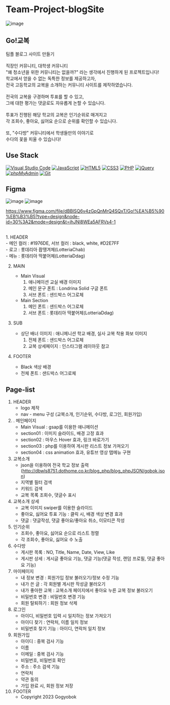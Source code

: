 # Team-Project-blogSite
![image](https://github.com/uUZINN/Team-blogSite/assets/89904583/56e47354-7e0d-4df4-a87d-9c444f9c7dff)

## Go!교복
팀플 블로그 사이트 만들기<br>
<br>
직장인 커뮤니티, 대학생 커뮤니티 <br>
"왜 청소년을 위한 커뮤니티는 없을까?" 라는 생각에서 진행하게 된 프로젝트입니다!<br>
학교에서 얻을 수 없는 독특한 정보를 제공하고자,<br>
전국 고등학교의 교복을 소개하는 커뮤니티 사이트를 제작하였습니다.<br>
<br>
전국의 교복을 구경하며 투표를 할 수 있고,<br>
그에 대한 평가는 댓글로도 자유롭게 논할 수 있습니다.<br>
<br>
투표가 진행된 해당 학교의 교복은 인기순위로 매겨지고<br>
각 조회수, 좋아요, 싫어요 순으로 순위를 확인할 수 있습니다.<br>
<br>
또, "수다방" 커뮤니티에서 학생들만의 이야기로<br>
수다의 꽃을 피울 수 있습니다!

## Use Stack
  <a href="#"><img alt="Visual Studio Code" src="https://img.shields.io/badge/Visual Studio Code-007ACC?logo=Visual Studio Code&logoColor=white"></a>
  <a href="#"><img alt="JavaScript" src="https://img.shields.io/badge/JavaScript-F7DF1E?style=flat&logo=JavaScript&logoColor=white"></a>
  <a href="#"><img alt="HTML5" src="https://img.shields.io/badge/HTML5-E34F26?logo=HTML5&logoColor=white"></a>
  <a href="#"><img alt="CSS3" src="https://img.shields.io/badge/CSS3-1572B6?logo=CSS3&logoColor=white"></a>
  <a href="#"><img alt="PHP" src="https://img.shields.io/badge/PHP-777BB4?logo=PHP&logoColor=white"></a>
  <a href="#"><img alt="jQuery" src="https://img.shields.io/badge/jQuery-0769AD?logo=jQuery&logoColor=white"></a>
  <a href="#"><img alt="phpMyAdmin" src="https://img.shields.io/badge/phpMyAdmin-6C78AF?logo=phpMyAdmin&logoColor=white"></a>
  <a href="#"><img alt="Git" src="https://img.shields.io/badge/Git-F05032?logo=Git&logoColor=white"></a>

## Figma 
![image](https://github.com/uUZINN/gogyobok-blogSite/assets/89904583/82b08972-3e58-4daf-9fe0-141f9c6e8b88)
![image](https://github.com/uUZINN/gogyobok-blogSite/assets/89904583/4f7d1c60-7c9a-4245-91b1-812b52988969)

https://www.figma.com/file/dBBlSQ6v4zGpQnMrQ4SQxT/Go!%EA%B5%90%EB%B3%B5?type=design&node-id=30%3A2&mode=design&t=ihJNl8WEa5AFRVs4-1<br>

<br>
1. HEADER<br>
   - 메인 컬러 : #1976DE, 서브 컬러 : black, white, #D2E7FF<br>
   - 로고 : 롯데리아 촵땡겨체(LotteriaChab)<br>
   - 메뉴 : 롯데리아 딱붙어체(LotteriaDdag)<br>

2. MAIN<br>
   - Main Visual<br>
     1) 애니메이션 교실 배경 이미지<br>
     2) 메인 문구 폰트 : Londrina Solid 구글 폰트<br>
     3) 서브 폰트 : 샌드박스 어그로체<br>
   - Main Section<br>
     1) 메인 폰트 : 샌드박스 어그로체<br>
     2) 서브 폰트 : 롯데리아 딱붙어체(LotteriaDdag)<br>
        
3. SUB<br>
   - 상단 배너 이미지 : 애니메니션 학교 배경, 실사 교복 착용 화보 이미지<br>
     1) 전체 폰트 : 샌드박스 어그로체<br>
     2) 교복 상세페이지 : 인스타그램 레이아웃 참고<br>
        
4. FOOTER<br>
   - Black 색상 배경<br>
   - 전체 폰트 : 샌드박스 어그로체<br>

## Page-list
1. HEADER<br>
   - logo 제작<br>
   - nav - menu 구성 (교복소개, 인기순위, 수다방, 로그인, 회원가입)<br>
2. . 메인페이지<br>
   - Main Visual : gsap를 이용한 애니메이션<br>
   - section01 : 이미지 슬라이드, 배경 고정 효과<br>
   - section02 : 마우스 Hover 효과, 링크 바로가기<br>
   - section03 : php를 이용하여 게시판 리스트 정보 가져오기<br>
   - section04 : css animation 효과, 유튜브 영상 탭메뉴 구현<br>
3. 교복소개<br>
   - json을 이용하여 전국 학교 정보 출력 (http://dbwls8751.dothome.co.kr/blog_php/blog_phpJSON/gobok.json)<br>
   - 지역별 필터 검색<br>
   - 키워드 검색<br>
   - 교복 목록 조회수, 댓글수 표시<br>
4. 교복소개 상세<br>
   - 교복 이미지 swiper를 이용한 슬라이드<br>
   - 좋아요, 싫어요 투표 기능 : 클릭 시, 배경 색상 변경 효과<br>
   - 댓글 : 댓글작성, 댓글 좋아요/좋아요 취소, 이모티콘 작성<br>
5. 인기순위<br>
   - 조회수, 좋아요, 싫어요 순으로 리스트 정렬<br>
   - 각 조회수, 좋아요, 싫어요 수 노출<br>
6. 수다방<br>
    - 게시판 목록 : NO, Title, Name, Date, View, Like<br>
    - 게시판 상세 : 게시글 좋아요 기능, 댓글 기능(댓글 작성, 랜덤 프로필, 댓글 좋아요 기능)<br>
7. 마이페이지<br>
    - 내 정보 변경 : 회원가입 정보 불러오기/정보 수정 기능<br>
    - 내가 쓴 글 : 각 회원별 게시판 작성글 불러오기<br>
    - 내가 좋아한 교복 : 교복소개 페이지에서 좋아요 누른 교복 정보 불러오기<br>
    - 비밀번호 변경 : 비밀번호 변경 기능<br>
    - 회원 탈퇴하기 : 회원 정보 삭제<br>
8. 로그인<br>
    - 아이디, 비밀번호 입력 시 일치하는 정보  가져오기<br>
    - 아이디 찾기 : 연락처, 이름 일치 정보<br>
    - 비밀번호 찾기 기능 : 아이디, 연락처 일치 정보<br>
9. 회원가입<br>
    - 아이디 : 중복 검사 기능<br>
    - 이름<br>
    - 이메일 : 중복 검사 기능<br>
    - 비밀번호, 비밀번호 확인<br>
    - 주소 : 주소 검색 기능<br>
    - 연락처<br>
    - 약관 동의<br>
    - 가입 완료 시, 회원 정보 저장<br>
10. FOOTER<br>
    - Copyright 2023 Gogyobok
